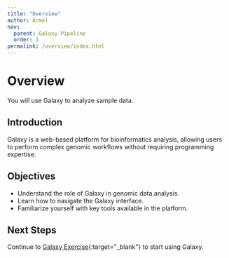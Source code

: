 ```yaml
---
title: "Overview"
author: Armel
nav:
  parent: Galaxy Pipeline
  order: 1
permalink: /overview/index.html
---
```


# Overview

You will use Galaxy to analyze sample data.

## Introduction
Galaxy is a web-based platform for bioinformatics analysis, allowing users to perform complex genomic workflows without requiring programming expertise.

## Objectives
- Understand the role of Galaxy in genomic data analysis.
- Learn how to navigate the Galaxy interface.
- Familiarize yourself with key tools available in the platform.

## Next Steps
Continue to [Galaxy Exercise](/galaxy-exercise/){:target="_blank"} to start using Galaxy.
